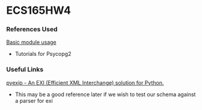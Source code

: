 # ECS165HW4

### References Used
[Basic module usage](http://initd.org/psycopg/docs/usage.html)
- Tutorials for Psycopg2

### Useful Links
[pyexip - An EXI (Efficient XML Interchange) solution for Python.](https://github.com/salarshad/pyexip)
- This may be a good reference later if we wish to test our schema against a parser for exi
